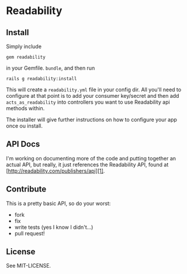 Readability
==========

Install
-------

Simply include 

`gem readability` 

in your Gemfile. `bundle`, and then run

`rails g readability:install`

This will create a `readability.yml` file in your config dir. All you'll need to configure 
at that point is to add your consumer key/secret and then add `acts_as_readability` into controllers 
you want to use Readability api methods within.

The installer will give further instructions on how to configure your app once ou install.

API Docs
--------

I'm working on documenting more of the code and putting together an actual API, but really, it just
references the Readability API, found at [http://readability.com/publishers/api][1].

Contribute
----------

This is a pretty basic API, so do your worst:

* fork
* fix
* write tests (yes I know I didn't...)
* pull request!

License
-------

See MIT-LICENSE.

[1]: http://readability.com/publishers/api